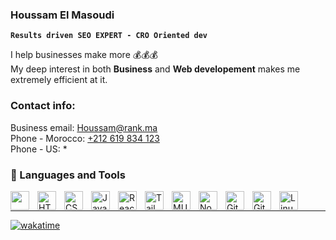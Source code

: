 <h3 align="left">Houssam El Masoudi </h3>
  
 **`Results driven SEO EXPERT - CRO Oriented dev`**
 
I help businesses make more 💰💰💰<br>
My deep interest in both **Business** and **Web developement** makes me extremely efficient at it.

### Contact info:

Business email: <a href="mailto:Houssam@rank.ma">Houssam@rank.ma</a>
<br>
Phone - Morocco: <a href="tel:212619834123">+212 619 834 123</a>
<br>
Phone - US: *

### 🧰 Languages and Tools

<img align="left" alt="Linux" width="30px" style="padding-right:10px;color:white" src="https://cdn.jsdelivr.net/gh/devicons/devicon/icons/wordpress/wordpress-plain-wordmark.svg" />
<img align="left" alt="HTML" width="30px" style="padding-right:10px;" src="https://cdn.jsdelivr.net/gh/devicons/devicon/icons/html5/html5-plain.svg" />
<img align="left" alt="CSS" width="30px" style="padding-right:10px;" src="https://cdn.jsdelivr.net/gh/devicons/devicon/icons/css3/css3-plain.svg" />
<img align="left" alt="JavaScript" width="30px" style="padding-right:10px;" src="https://cdn.jsdelivr.net/gh/devicons/devicon/icons/javascript/javascript-plain.svg" />
<img align="left" alt="React" width="30px" style="padding-right:10px;" src="https://cdn.jsdelivr.net/gh/devicons/devicon/icons/react/react-original.svg" />
<img align="left" alt="Tailwind" width="30px" style="padding-right:10px;" src="https://cdn.jsdelivr.net/gh/devicons/devicon/icons/tailwindcss/tailwindcss-plain.svg" />
<img align="left" alt="MUI" width="30px" style="padding-right:10px;" src="https://cdn.jsdelivr.net/gh/devicons/devicon/icons/materialui/materialui-original.svg" />
<img align="left" alt="NodeJS" width="30px" style="padding-right:10px;" src="https://cdn.jsdelivr.net/gh/devicons/devicon/icons/nodejs/nodejs-original.svg" />
<img align="left" alt="GitHub" width="30px" style="padding-right:10px;" src="https://cdn.jsdelivr.net/gh/devicons/devicon/icons/github/github-original.svg" />
<img align="left" alt="Git" width="30px" style="padding-right:10px;" src="https://cdn.jsdelivr.net/gh/devicons/devicon/icons/git/git-original.svg" />
<img align="left" alt="Linux" width="30px" style="padding-right:10px;" src="https://cdn.jsdelivr.net/gh/devicons/devicon/icons/linux/linux-original.svg" />

<br />

---

[![wakatime](https://wakatime.com/badge/user/23d940d1-4dee-4240-9d62-437416152cb4.svg)](https://wakatime.com/@23d940d1-4dee-4240-9d62-437416152cb4)


